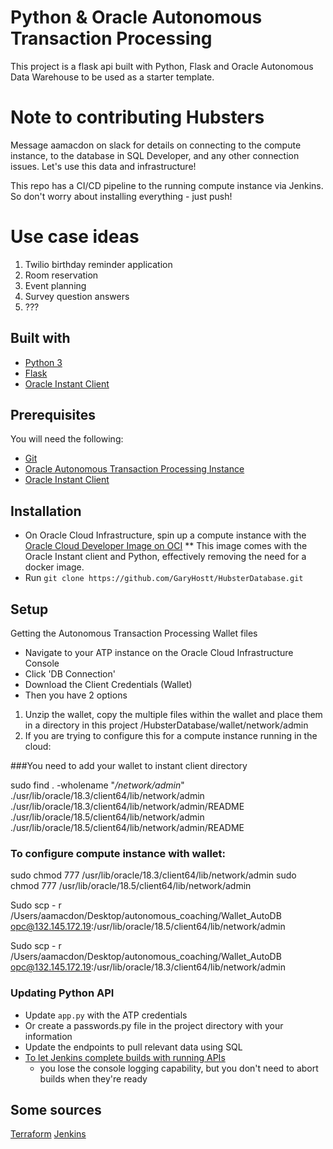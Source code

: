 # Python & Oracle Autonomous Transaction Processing

This project is a flask api built with Python, Flask and Oracle Autonomous Data Warehouse to be used as a starter template.

# Note to contributing Hubsters

Message aamacdon on slack for details on connecting to the compute instance, to the database in SQL Developer, and any other connection issues. Let's use this data and infrastructure! 

This repo has a CI/CD pipeline to the running compute instance via Jenkins. So don't worry about installing everything - just push!

# Use case ideas

1. Twilio birthday reminder application
2. Room reservation
3. Event planning
4. Survey question answers
5. ???

## Built with

* [Python 3](https://www.python.org/)
* [Flask](http://flask.pocoo.org/)
* [Oracle Instant Client](https://docs.oracle.com/en/cloud/paas/atp-cloud/atpug/connecting-nodejs.html#GUID-AB1E323A-65B9-47C4-840B-EC3453F3AD53)

## Prerequisites

You will need the following:

* [Git](http://git-scm.com/)
* [Oracle Autonomous Transaction Processing Instance](https://cloud.oracle.com/atp)
* [Oracle Instant Client](https://docs.oracle.com/en/cloud/paas/atp-cloud/atpug/connecting-nodejs.html#GUID-AB1E323A-65B9-47C4-840B-EC3453F3AD53)


## Installation

* On Oracle Cloud Infrastructure, spin up a compute instance with the [Oracle Cloud Developer Image on OCI](https://blogs.oracle.com/linux/announcing-the-oracle-cloud-developer-image-for-oracle-cloud-infrastructure)
** This image comes with the Oracle Instant client and Python, effectively removing the need for a docker image.
* Run `git clone https://github.com/GaryHostt/HubsterDatabase.git`

## Setup

Getting the Autonomous Transaction Processing Wallet files
* Navigate to your ATP instance on the Oracle Cloud Infrastructure Console
* Click 'DB Connection'
* Download the Client Credentials (Wallet)
* Then you have 2 options

1. Unzip the wallet, copy the multiple files within the wallet and place them in a directory in this project /HubsterDatabase/wallet/network/admin
2. If you are trying to configure this for a compute instance running in the cloud:

###You need to add your wallet to instant client directory

sudo find . -wholename "*/network/admin*"
./usr/lib/oracle/18.3/client64/lib/network/admin
./usr/lib/oracle/18.3/client64/lib/network/admin/README
./usr/lib/oracle/18.5/client64/lib/network/admin
./usr/lib/oracle/18.5/client64/lib/network/admin/README

### To configure compute instance with wallet:
sudo chmod 777 /usr/lib/oracle/18.3/client64/lib/network/admin
sudo chmod 777 /usr/lib/oracle/18.5/client64/lib/network/admin

Sudo scp - r /Users/aamacdon/Desktop/autonomous_coaching/Wallet_AutoDB opc@132.145.172.19:/usr/lib/oracle/18.5/client64/lib/network/admin

Sudo scp - r /Users/aamacdon/Desktop/autonomous_coaching/Wallet_AutoDB opc@132.145.172.19:/usr/lib/oracle/18.3/client64/lib/network/admin


### Updating Python API
* Update `app.py` with the ATP credentials
* Or create a passwords.py file in the project directory with your information
* Update the endpoints to pull relevant data using SQL
* [To let Jenkins complete builds with running APIs](https://wiki.jenkins.io/display/JENKINS/ProcessTreeKiller)
    - you lose the console logging capability, but you don't need to abort builds when they're ready

## Some sources
[Terraform](http://www.ateam-oracle.com/getting-started-using-terraform-with-oci)
[Jenkins](https://medium.com/dev-blogs/configuring-jenkins-with-github-eef13a5cc9e9)
